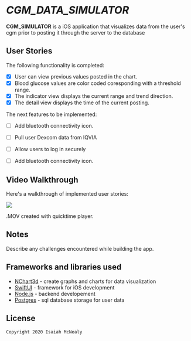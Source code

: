 # *CGM_DATA_SIMULATOR*

**CGM_SIMULATOR** is a iOS application that visualizes data from the user's cgm prior to posting it through the server to the database

## User Stories

The following functionality is completed:

- [x] User can view previous values posted in the chart.
- [x] Blood glucose values are color coded coresponding with a threshold range.
- [x] The indicator view displays the current range and trend direction.
- [x] The detail view displays the time of the current posting.

The next features to be implemented:

- [ ] Add bluetooth connectivity icon.
- [ ] Pull user Dexcom data from IQVIA
- [ ] Allow users to log in securely
- [ ] Add bluetooth connectivity icon.



## Video Walkthrough

Here's a walkthrough of implemented user stories:

<img src='https://github.com/isaiahmcnealy904/MealStudy_MobileApp/blob/master/cgm_simulator_walkthrough.mov' />

.MOV created with quicktime player.
## Notes

Describe any challenges encountered while building the app.


## Frameworks and libraries used

- [NChart3d](https://nchart3d.com) - create graphs and charts for data visualization
- [SwiftUI](https://developer.apple.com/xcode/swiftui/) - framework for iOS development
- [Node.js](https://nodejs.org/en/) - backend developement
- [Postgres](https://www.postgresql.org) - sql database storage for user data


## License

    Copyright 2020 Isaiah McNealy
